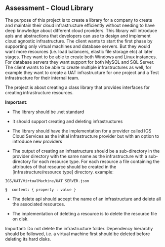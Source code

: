 ## Assessment - Cloud Library 

The purpose of this project is to create a library for a company to create and maintain their cloud infrastructure efficiently without needing to have deep knowledge about different cloud providers. This library will introduce apis and abstractions that developers can use to design and implement cloud agnostic infrastructure. The client wants to start the first phase by supporting only virtual machines and database servers. But they would want more resources (i.e. load balancers, elastic file storage etc) at later stages. They want to be able to create both Windows and Linux instances. For database servers they want support for both MySQL and SQL Server. The client wants to be able to create multiple infrastructures as well, for example they want to create a UAT infrastructure for one project and a Test infrastructure for their internal team. 

The project is about creating a class library that provides interfaces for creating infrastructure resources.

**Important**:

- The library should be .net standard

- It should support creating and deleting infrastructures       

- The library should have the implementation for a provider called IGS Cloud Services as the initial infrastructure provider but with an option to introduce new providers

- The output of creating an infrastructure should be a sub-directory in the provider directory with the same name as the infrastructure with a sub-directory for each resource type. For each resource a file containing the attributes of that resource should be created in the [infrastructure/resource type] directory. example:

`IGS/UAT/VirtualMachine/UAT_SERVER.json`

`§  content: { property : value } `

- The delete api should accept the name of an infrastructure and delete all the associated resources.

- The implementation of deleting a resource is to delete the resource file on disk. 

Important: Do not delete the infrastructure folder. Dependency hierarchy should be followed, i.e. a virtual machine first should be deleted before deleting its hard disks.
